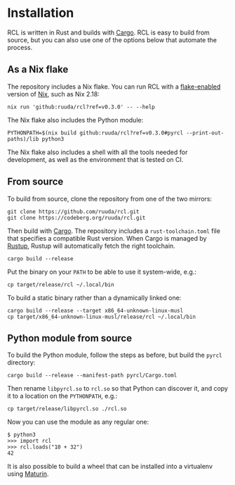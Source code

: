 # Installation

RCL is written in Rust and builds with [Cargo][cargo]. RCL is easy to build from
source, but you can also use one of the options below that automate the process.

[cargo]: https://doc.rust-lang.org/cargo/guide/

## As a Nix flake

The repository includes a Nix flake. You can run <abbr>RCL</abbr> with a
[flake-enabled][flakes] version of [Nix][nix], such as Nix 2.18:

    nix run 'github:ruuda/rcl?ref=v0.3.0' -- --help

[flakes]: https://nixos.org/manual/nix/stable/command-ref/new-cli/nix3-flake
[nix]:    https://nixos.org/download

The Nix flake also includes the Python module:

    PYTHONPATH=$(nix build github:ruuda/rcl?ref=v0.3.0#pyrcl --print-out-paths)/lib python3

The Nix flake also includes a shell with all the tools needed for development,
as well as the environment that is tested on <abbr>CI</abbr>.

## From source

To build from source, clone the repository from one of the two mirrors:

    git clone https://github.com/ruuda/rcl.git
    git clone https://codeberg.org/ruuda/rcl.git

Then build with [Cargo][cargo]. The repository includes a `rust-toolchain.toml`
file that specifies a compatible Rust version. When Cargo is managed by
[Rustup][rustup], Rustup will automatically fetch the right toolchain.

    cargo build --release

Put the binary on your `PATH` to be able to use it system-wide, e.g.:

    cp target/release/rcl ~/.local/bin

To build a static binary rather than a dynamically linked one:

    cargo build --release --target x86_64-unknown-linux-musl
    cp target/x86_64-unknown-linux-musl/release/rcl ~/.local/bin

[cargo]:  https://doc.rust-lang.org/cargo/guide/
[rustup]: https://rust-lang.github.io/rustup/index.html

## Python module from source

To build the Python module, follow the steps as before, but build the `pyrcl`
directory:

    cargo build --release --manifest-path pyrcl/Cargo.toml

Then rename `libpyrcl.so` to `rcl.so` so that Python can discover it, and copy
it to a location on the `PYTHONPATH`, e.g.:

    cp target/release/libpyrcl.so ./rcl.so

Now you can use the module as any regular one:

    $ python3
    >>> import rcl
    >>> rcl.loads("10 + 32")
    42

It is also possible to build a wheel that can be installed into a virtualenv
using [Maturin](https://www.maturin.rs/).

